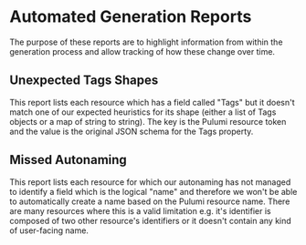 # Automated Generation Reports

The purpose of these reports are to highlight information from within the generation process and allow tracking of how these change over time.

## Unexpected Tags Shapes

This report lists each resource which has a field called "Tags" but it doesn't match one of our expected heuristics for its shape (either a list of Tags objects or a map of string to string). The key is the Pulumi resource token and the value is the original JSON schema for the Tags property.

## Missed Autonaming

This report lists each resource for which our autonaming has not managed to identify a field which is the logical "name" and therefore we won't be able to automatically create a name based on the Pulumi resource name. There are many resources where this is a valid limitation e.g. it's identifier is composed of two other resource's identifiers or it doesn't contain any kind of user-facing name.
